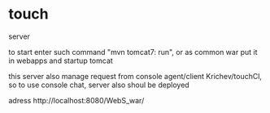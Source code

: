 # touch
server

to start enter such command "mvn tomcat7: run", or as common war put it in webapps and startup tomcat

this server also manage request from console agent/client Krichev/touchCl, so to use console chat, server also shoul be deployed  

adress http://localhost:8080/WebS_war/
